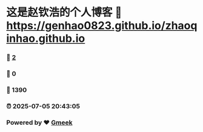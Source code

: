 # 这是赵钦浩的个人博客 :link: https://genhao0823.github.io/zhaoqinhao.github.io 
### :page_facing_up: [2](https://genhao0823.github.io/zhaoqinhao.github.io/tag.html) 
### :speech_balloon: 0 
### :hibiscus: 1390 
### :alarm_clock: 2025-07-05 20:43:05 
### Powered by :heart: [Gmeek](https://github.com/Meekdai/Gmeek)
